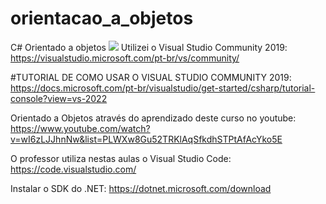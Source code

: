 # orientacao_a_objetos
C# Orientado a objetos
<img src="https://www.devmedia.com.br/arquivos/Artigos/29539/CSharp-Oo.jpg">
Utilizei o Visual Studio Community 2019:
https://visualstudio.microsoft.com/pt-br/vs/community/

#TUTORIAL DE COMO USAR O VISUAL STUDIO COMMUNITY 2019:
https://docs.microsoft.com/pt-br/visualstudio/get-started/csharp/tutorial-console?view=vs-2022

Orientado a Objetos através do aprendizado deste curso no youtube:
https://www.youtube.com/watch?v=wI6zLJJhnNw&list=PLWXw8Gu52TRKlAqSfkdhSTPtAfAcYko5E

O professor utiliza nestas aulas o Visual Studio Code:
https://code.visualstudio.com/

Instalar o SDK do .NET:
https://dotnet.microsoft.com/download




